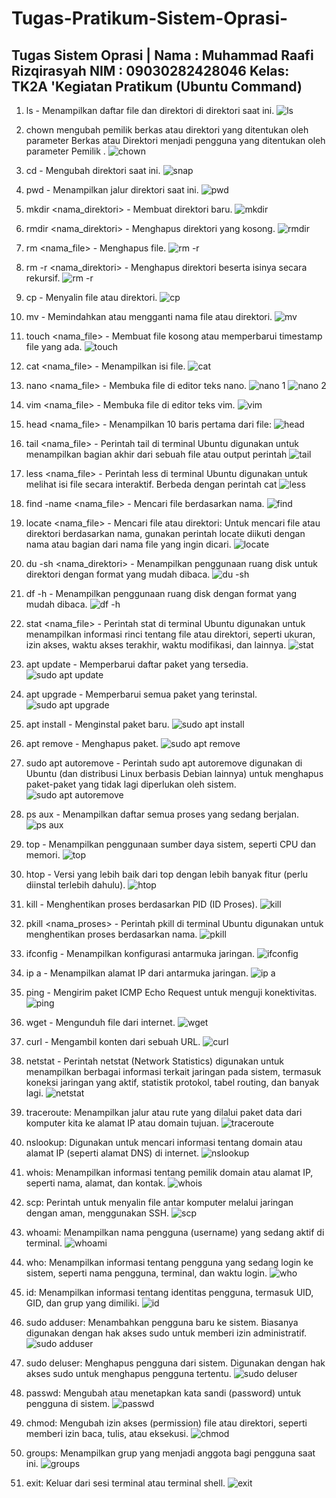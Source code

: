 # Tugas-Pratikum-Sistem-Oprasi-
Tugas Sistem Oprasi | 
Nama : Muhammad Raafi Rizqirasyah
NIM  : 09030282428046
Kelas: TK2A
'Kegiatan Pratikum (Ubuntu Command)
--------------------------------------------------------------------------------
1. ls - Menampilkan daftar file dan direktori di direktori saat ini.
![ls](https://github.com/user-attachments/assets/436f0c7d-13cf-4047-b552-abb0d4707176)
2. chown mengubah pemilik berkas atau direktori yang ditentukan oleh parameter Berkas atau Direktori menjadi pengguna yang ditentukan oleh parameter Pemilik .
![chown](https://github.com/user-attachments/assets/6dd4f459-47bc-45ec-8eef-a5620a70dcd2)

3. cd - Mengubah direktori saat ini.
![snap](https://github.com/user-attachments/assets/7df72e5a-83d5-4ef9-8183-6c8b0d0ba971)
5. pwd - Menampilkan jalur direktori saat ini.
![pwd](https://github.com/user-attachments/assets/58f90d3e-3c4c-4228-bff8-5a9cd3e4d1f4)
6. mkdir <nama_direktori> - Membuat direktori baru.
![mkdir](https://github.com/user-attachments/assets/990c4611-b3cb-46f7-896d-0f9fd0b2cb7f)
7. rmdir <nama_direktori> - Menghapus direktori yang kosong.
 ![rmdir](https://github.com/user-attachments/assets/14e1cbe7-a492-4975-aafe-5e5487e57a80)
8. rm <nama_file> - Menghapus file.
![rm -r](https://github.com/user-attachments/assets/0118b353-a5c0-4318-bc3e-8bec2c36435a)
9. rm -r <nama_direktori> - Menghapus direktori beserta isinya secara rekursif.
![rm -r](https://github.com/user-attachments/assets/212c46bb-d35a-4a28-9754-9690497848c2)
10. cp <sumber> <tujuan> - Menyalin file atau direktori.
![cp](https://github.com/user-attachments/assets/75347d32-ef69-48e7-95ae-ee02c21116b3)
11. mv <sumber> <tujuan> - Memindahkan atau mengganti nama file atau direktori.
![mv](https://github.com/user-attachments/assets/c3c9da49-5c04-48a0-acde-c746a9fea3a8)
12. touch <nama_file> - Membuat file kosong atau memperbarui timestamp file yang ada.
![touch](https://github.com/user-attachments/assets/a88fdad2-89d1-4520-b242-2459233aec03)
13. cat <nama_file> - Menampilkan isi file.
![cat](https://github.com/user-attachments/assets/cabef663-b1a5-4cd0-84b4-a6760bea1ee4)
14. nano <nama_file> - Membuka file di editor teks nano.
![nano 1](https://github.com/user-attachments/assets/aad73218-f647-461a-9335-4dca05636f50)
![nano 2](https://github.com/user-attachments/assets/7fdf301a-49ae-40bd-ba26-35b00d18d00e)
15. vim <nama_file> - Membuka file di editor teks vim.
![vim](https://github.com/user-attachments/assets/1273a0e4-7598-4cfa-b2fe-080d11f179d9)
16. head <nama_file> - Menampilkan 10 baris pertama dari file:
![head](https://github.com/user-attachments/assets/d9115351-d7db-41d1-a632-8b70ca9d317f)
17. tail <nama_file> - Perintah tail di terminal Ubuntu digunakan untuk menampilkan bagian akhir dari sebuah file atau output perintah
![tail](https://github.com/user-attachments/assets/373c98eb-16db-4c15-b486-8ee3ec8a6db7)
18. less <nama_file> - Perintah less di terminal Ubuntu digunakan untuk melihat isi file secara interaktif. Berbeda dengan perintah cat
![less](https://github.com/user-attachments/assets/da63f655-0ce0-4c49-8424-f403db5217c2)
19. find <path> -name <nama_file> - Mencari file berdasarkan nama.
![find](https://github.com/user-attachments/assets/cc687433-b408-434d-8c43-28af8f4658fe)
20. locate <nama_file> - Mencari file atau direktori: Untuk mencari file atau direktori berdasarkan nama, gunakan perintah locate diikuti dengan nama atau bagian dari nama file yang ingin dicari.
![locate](https://github.com/user-attachments/assets/0a2b019c-c06d-41d1-aa50-956dfe1d7663)
21. du -sh <nama_direktori> - Menampilkan penggunaan ruang disk untuk direktori dengan format yang mudah dibaca.
![du -sh](https://github.com/user-attachments/assets/15cc77f7-1855-4bd3-bbad-5241320bf8ac)
22. df -h - Menampilkan penggunaan ruang disk dengan format yang mudah dibaca.
![df -h](https://github.com/user-attachments/assets/f6872b50-ec03-4cc1-9923-4e24d884f6e3)
23. stat <nama_file> - Perintah stat di terminal Ubuntu digunakan untuk menampilkan informasi rinci tentang file atau direktori, seperti ukuran, izin akses, waktu akses terakhir, waktu modifikasi, dan lainnya.
![stat](https://github.com/user-attachments/assets/551b7f79-d76c-4031-8210-5d3ffc6592d4)
24. apt update - Memperbarui daftar paket yang tersedia.
![sudo apt update](https://github.com/user-attachments/assets/c5545e32-9d90-455a-8b45-6849c7b6fc74)
25. apt upgrade - Memperbarui semua paket yang terinstal.
![sudo apt upgrade](https://github.com/user-attachments/assets/d55af583-4a57-4fbd-aacb-ab0f029595c0)
26. apt install <paket> - Menginstal paket baru.
![sudo apt install](https://github.com/user-attachments/assets/94adc8ea-5cb9-4532-8f71-b949bc2280d4)
27. apt remove <paket> - Menghapus paket.
![sudo apt remove](https://github.com/user-attachments/assets/489e4ec8-5e74-4fbe-9a2d-b85ebe81d500)
28. sudo apt autoremove - Perintah sudo apt autoremove digunakan di Ubuntu (dan distribusi Linux berbasis Debian lainnya) untuk menghapus paket-paket yang tidak lagi diperlukan oleh sistem.
![sudo apt autoremove](https://github.com/user-attachments/assets/2a05061f-bdd8-4a77-b8a2-ab8ec638d450)
29. ps aux - Menampilkan daftar semua proses yang sedang berjalan.
![ps aux](https://github.com/user-attachments/assets/2b6cea8b-0099-4b68-917c-b753a233c3f5)
30. top - Menampilkan penggunaan sumber daya sistem, seperti CPU dan memori.
![top](https://github.com/user-attachments/assets/b2fb5766-a590-4477-b494-c546712aa6da)
31. htop - Versi yang lebih baik dari top dengan lebih banyak fitur (perlu diinstal terlebih dahulu).
![htop](https://github.com/user-attachments/assets/2db2693a-5422-4c83-81f0-ca4ce2f5157f)
32. kill <PID> - Menghentikan proses berdasarkan PID (ID Proses).
![kill](https://github.com/user-attachments/assets/29df6ffc-e2d2-4e5f-8afd-816f05c9ad80)
33. pkill <nama_proses> - Perintah pkill di terminal Ubuntu digunakan untuk menghentikan proses berdasarkan nama.
![pkill](https://github.com/user-attachments/assets/ba6159b7-3360-4515-b5ce-fb0927e379ab)
34. ifconfig - Menampilkan konfigurasi antarmuka jaringan.
![ifconfig](https://github.com/user-attachments/assets/c0a6cfe3-9c06-45c1-91f7-0b35ca45d634)
35. ip a - Menampilkan alamat IP dari antarmuka jaringan.
![ip a](https://github.com/user-attachments/assets/4c5f59e7-db68-4852-9f75-3dc57754408f)
36. ping <host> - Mengirim paket ICMP Echo Request untuk menguji konektivitas.
![ping](https://github.com/user-attachments/assets/6f8ff9c8-f1b4-42ba-abcf-899d17d26126)
37. wget <url> - Mengunduh file dari internet.
![wget](https://github.com/user-attachments/assets/e31f3b47-3480-4e0f-bde6-6d35c8c7d71c)
38. curl <url> - Mengambil konten dari sebuah URL.
![curl](https://github.com/user-attachments/assets/970d869b-eaa9-45c0-b242-2ce93271215f)
39. netstat - Perintah netstat (Network Statistics) digunakan untuk menampilkan berbagai informasi terkait jaringan pada sistem, termasuk koneksi jaringan yang aktif, statistik protokol, tabel routing, dan banyak lagi.
![netstat](https://github.com/user-attachments/assets/44d72675-7ce0-483c-a0dd-e1438fccedd6)
40. traceroute: Menampilkan jalur atau rute yang dilalui paket data dari komputer kita ke alamat IP atau domain tujuan.
![traceroute](https://github.com/user-attachments/assets/422f91bd-b791-4f7d-bf8f-baec33bef27f)
41. nslookup: Digunakan untuk mencari informasi tentang domain atau alamat IP (seperti alamat DNS) di internet.
![nslookup](https://github.com/user-attachments/assets/a8a02ff0-1bb3-41e1-b0a6-1cd59d5e84da)
42. whois: Menampilkan informasi tentang pemilik domain atau alamat IP, seperti nama, alamat, dan kontak.
![whois](https://github.com/user-attachments/assets/72333bfd-a31b-4682-8232-5008fcff562e)
43. scp: Perintah untuk menyalin file antar komputer melalui jaringan dengan aman, menggunakan SSH.
![scp](https://github.com/user-attachments/assets/b5f65334-a5d4-4472-a203-386f5ea0ae60)
44. whoami: Menampilkan nama pengguna (username) yang sedang aktif di terminal.
![whoami](https://github.com/user-attachments/assets/1735165b-92fe-442e-94e7-7645e763a1bf)
45. who: Menampilkan informasi tentang pengguna yang sedang login ke sistem, seperti nama pengguna, terminal, dan waktu login.
![who](https://github.com/user-attachments/assets/9bfca093-ac8b-4bcd-997a-f3dbbab0cf72)
46. id: Menampilkan informasi tentang identitas pengguna, termasuk UID, GID, dan grup yang dimiliki.
![id](https://github.com/user-attachments/assets/5ffb8360-988c-43a1-a89f-bc787bb21881)
47. sudo adduser: Menambahkan pengguna baru ke sistem. Biasanya digunakan dengan hak akses sudo untuk memberi izin administratif.
![sudo adduser](https://github.com/user-attachments/assets/898e4027-4274-4253-831c-81b68d033c2a)
48. sudo deluser: Menghapus pengguna dari sistem. Digunakan dengan hak akses sudo untuk menghapus pengguna tertentu.
![sudo deluser](https://github.com/user-attachments/assets/648615ab-21e3-4f42-bbfa-41f3ffeb8fd1)
49. passwd: Mengubah atau menetapkan kata sandi (password) untuk pengguna di sistem.
![passwd](https://github.com/user-attachments/assets/d84abc69-40bc-4a66-82b0-679a8f946949)
50. chmod: Mengubah izin akses (permission) file atau direktori, seperti memberi izin baca, tulis, atau eksekusi.
![chmod](https://github.com/user-attachments/assets/1a4c43d1-16c7-4a5e-95e5-db5add75999a)
51. groups: Menampilkan grup yang menjadi anggota bagi pengguna saat ini.
![groups](https://github.com/user-attachments/assets/7a44f1f6-810b-4b67-b994-8efa5858da6c)
52. exit: Keluar dari sesi terminal atau terminal shell.
![exit](https://github.com/user-attachments/assets/00e6a95a-df06-44f4-b218-b77a621248dd)



